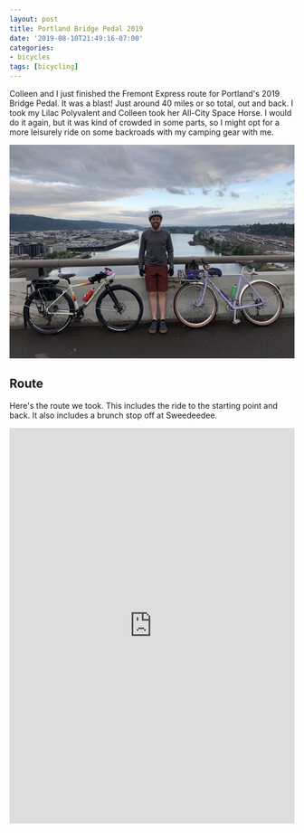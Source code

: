 ```yaml
---
layout: post
title: Portland Bridge Pedal 2019
date: '2019-08-10T21:49:16-07:00'
categories:
- bicycles
tags: [bicycling]
---
```


Colleen and I just finished the Fremont Express route for Portland's 2019 Bridge
Pedal. It was a blast! Just around 40 miles or so total, out and back. I took my
Lilac Polyvalent and Colleen took her All-City Space Horse. I would do it again,
but it was kind of crowded in some parts, so I might opt for a more leisurely
ride on some backroads with my camping gear with me.<!--more-->

![me on a bridge with my bike](/assets/bridgepedal.jpg)

## Route

Here's the route we took. This includes the ride to the starting point and back.
It also includes a brunch stop off at Sweedeedee.

<iframe src="https://ridewithgps.com/embeds?type=trip&id=38469061&title=Fremont%20Express%20Route&sampleGraph=true" style="width: 1px; min-width: 100%; height: 700px; border: none;" scrolling="no"></iframe>
